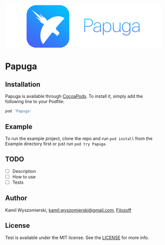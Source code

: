 ![Papuga](Images/papuga.png)
# Papuga

## Installation
Papuga is available through [CocoaPods](https://cocoapods.org). To install it, simply add the following line to your Podfile:

```ruby
pod 'Papuga'
```

## Example
To run the example project, clone the repo and run `pod install` from the Example directory first or just run `pod try Papuga`.

## TODO
- [ ] Description
- [ ] How to use
- [ ] Tests

## Author
Kamil Wyszomierski, kamil.wyszomierski@gmail.com, [Filozoff](https://github.com/Filozoff)

## License
Test is available under the MIT license. See the [LICENSE](LICENSE) for more info.

